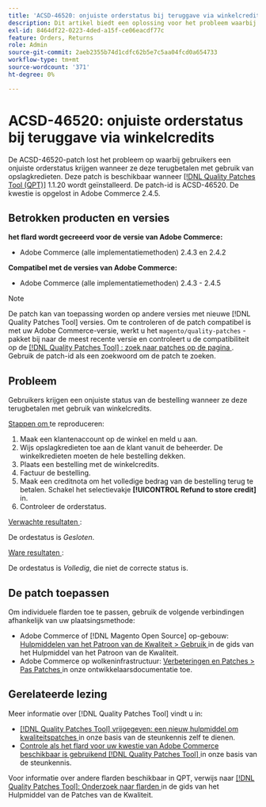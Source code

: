 ```yaml
---
title: 'ACSD-46520: onjuiste orderstatus bij teruggave via winkelcredits'
description: Dit artikel biedt een oplossing voor het probleem waarbij gebruikers een onjuiste orderstatus krijgen wanneer ze deze terugbetalen met gebruik van winkelcredits.
exl-id: 8464df22-0223-4ded-a15f-ce06eacdf77c
feature: Orders, Returns
role: Admin
source-git-commit: 2aeb2355b74d1cdfc62b5e7c5aa04fcd0a654733
workflow-type: tm+mt
source-wordcount: '371'
ht-degree: 0%

---
```


# ACSD-46520: onjuiste orderstatus bij teruggave via winkelcredits

De ACSD-46520-patch lost het probleem op waarbij gebruikers een onjuiste orderstatus krijgen wanneer ze deze terugbetalen met gebruik van opslagkredieten. Deze patch is beschikbaar wanneer [[!DNL Quality Patches Tool (QPT)]](/help/announcements/adobe-commerce-announcements/magento-quality-patches-released-new-tool-to-self-serve-quality-patches.md) 1.1.20 wordt geïnstalleerd. De patch-id is ACSD-46520. De kwestie is opgelost in Adobe Commerce 2.4.5.

## Betrokken producten en versies

**het flard wordt gecreeerd voor de versie van Adobe Commerce:**

* Adobe Commerce (alle implementatiemethoden) 2.4.3 en 2.4.2

**Compatibel met de versies van Adobe Commerce:**

* Adobe Commerce (alle implementatiemethoden) 2.4.3 - 2.4.5

>[!NOTE]
>
>De patch kan van toepassing worden op andere versies met nieuwe [!DNL Quality Patches Tool] versies. Om te controleren of de patch compatibel is met uw Adobe Commerce-versie, werkt u het `magento/quality-patches` -pakket bij naar de meest recente versie en controleert u de compatibiliteit op de [[!DNL Quality Patches Tool] : zoek naar patches op de pagina ](https://experienceleague.adobe.com/tools/commerce-quality-patches/index.html?lang=nl-NL) . Gebruik de patch-id als een zoekwoord om de patch te zoeken.

## Probleem

Gebruikers krijgen een onjuiste status van de bestelling wanneer ze deze terugbetalen met gebruik van winkelcredits.

<u> Stappen om </u> te reproduceren:

1. Maak een klantenaccount op de winkel en meld u aan.
1. Wijs opslagkredieten toe aan de klant vanuit de beheerder. De winkelkredieten moeten de hele bestelling dekken.
1. Plaats een bestelling met de winkelcredits.
1. Factuur de bestelling.
1. Maak een creditnota om het volledige bedrag van de bestelling terug te betalen.
Schakel het selectievakje **[!UICONTROL Refund to store credit]** in.
1. Controleer de orderstatus.

<u> Verwachte resultaten </u>:

De ordestatus is *Gesloten*.

<u> Ware resultaten </u>:

De ordestatus is *Volledig*, die niet de correcte status is.

## De patch toepassen

Om individuele flarden toe te passen, gebruik de volgende verbindingen afhankelijk van uw plaatsingsmethode:

* Adobe Commerce of [!DNL Magento Open Source] op-gebouw: [ Hulpmiddelen van het Patroon van de Kwaliteit > Gebruik ](https://experienceleague.adobe.com/docs/commerce-operations/tools/quality-patches-tool/usage.html?lang=nl-NL) in de gids van het Hulpmiddel van het Patroon van de Kwaliteit.
* Adobe Commerce op wolkeninfrastructuur: [ Verbeteringen en Patches > Pas Patches ](https://experienceleague.adobe.com/nl/docs/commerce-cloud-service/user-guide/develop/upgrade/apply-patches) in onze ontwikkelaarsdocumentatie toe.

## Gerelateerde lezing

Meer informatie over [!DNL Quality Patches Tool] vindt u in:

* [[!DNL Quality Patches Tool]  vrijgegeven: een nieuw hulpmiddel om kwaliteitspatches ](/help/announcements/adobe-commerce-announcements/magento-quality-patches-released-new-tool-to-self-serve-quality-patches.md) in onze basis van de steunkennis zelf te dienen.
* [ Controle als het flard voor uw kwestie van Adobe Commerce beschikbaar is gebruikend  [!DNL Quality Patches Tool] ](https://experienceleague.adobe.com/docs/commerce-knowledge-base/kb/support-tools/patches/check-patch-for-magento-issue-with-magento-quality-patches.html?lang=nl-NL) in onze basis van de steunkennis.

Voor informatie over andere flarden beschikbaar in QPT, verwijs naar [[!DNL Quality Patches Tool]: Onderzoek naar flarden ](https://experienceleague.adobe.com/tools/commerce-quality-patches/index.html?lang=nl-NL) in de gids van het Hulpmiddel van de Patches van de Kwaliteit.
